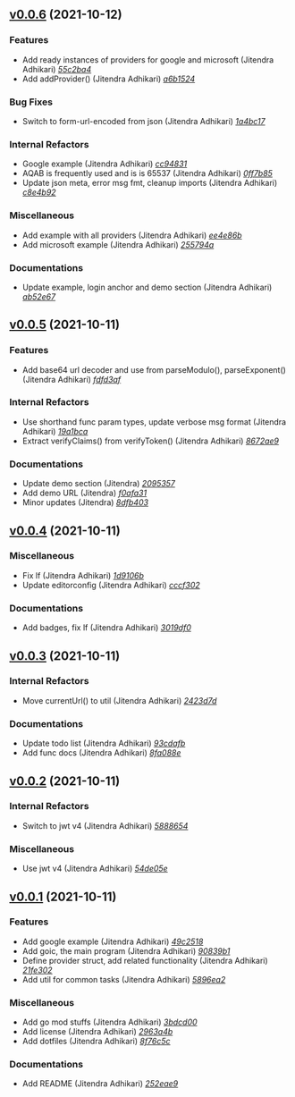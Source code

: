 ## [v0.0.6](https://github.com/adhocore/goic/releases/tag/v0.0.6) (2021-10-12)

### Features
- Add ready instances of providers for google and microsoft (Jitendra Adhikari) [_55c2ba4_](https://github.com/adhocore/goic/commit/55c2ba4)
- Add addProvider() (Jitendra Adhikari) [_a6b1524_](https://github.com/adhocore/goic/commit/a6b1524)

### Bug Fixes
- Switch to form-url-encoded from json (Jitendra Adhikari) [_1a4bc17_](https://github.com/adhocore/goic/commit/1a4bc17)

### Internal Refactors
- Google example (Jitendra Adhikari) [_cc94831_](https://github.com/adhocore/goic/commit/cc94831)
- AQAB is frequently used and is is 65537 (Jitendra Adhikari) [_0ff7b85_](https://github.com/adhocore/goic/commit/0ff7b85)
- Update json meta, error msg fmt, cleanup imports (Jitendra Adhikari) [_c8e4b92_](https://github.com/adhocore/goic/commit/c8e4b92)

### Miscellaneous
- Add example with all providers (Jitendra Adhikari) [_ee4e86b_](https://github.com/adhocore/goic/commit/ee4e86b)
- Add microsoft example (Jitendra Adhikari) [_255794a_](https://github.com/adhocore/goic/commit/255794a)

### Documentations
- Update example, login anchor and demo section (Jitendra Adhikari) [_ab52e67_](https://github.com/adhocore/goic/commit/ab52e67)


## [v0.0.5](https://github.com/adhocore/goic/releases/tag/v0.0.5) (2021-10-11)

### Features
- Add base64 url decoder and use from parseModulo(), parseExponent() (Jitendra Adhikari) [_fdfd3af_](https://github.com/adhocore/goic/commit/fdfd3af)

### Internal Refactors
- Use shorthand func param types, update verbose msg format (Jitendra Adhikari) [_19a1bca_](https://github.com/adhocore/goic/commit/19a1bca)
- Extract verifyClaims() from verifyToken() (Jitendra Adhikari) [_8672ae9_](https://github.com/adhocore/goic/commit/8672ae9)

### Documentations
- Update demo section (Jitendra) [_2095357_](https://github.com/adhocore/goic/commit/2095357)
- Add demo URL (Jitendra) [_f0afa31_](https://github.com/adhocore/goic/commit/f0afa31)
- Minor updates (Jitendra) [_8dfb403_](https://github.com/adhocore/goic/commit/8dfb403)


## [v0.0.4](https://github.com/adhocore/goic/releases/tag/v0.0.4) (2021-10-11)

### Miscellaneous
- Fix lf (Jitendra Adhikari) [_1d9106b_](https://github.com/adhocore/goic/commit/1d9106b)
- Update editorconfig (Jitendra Adhikari) [_cccf302_](https://github.com/adhocore/goic/commit/cccf302)

### Documentations
- Add badges, fix lf (Jitendra Adhikari) [_3019df0_](https://github.com/adhocore/goic/commit/3019df0)


## [v0.0.3](https://github.com/adhocore/goic/releases/tag/v0.0.3) (2021-10-11)

### Internal Refactors
- Move currentUrl() to util (Jitendra Adhikari) [_2423d7d_](https://github.com/adhocore/goic/commit/2423d7d)

### Documentations
- Update todo list (Jitendra Adhikari) [_93cdafb_](https://github.com/adhocore/goic/commit/93cdafb)
- Add func docs (Jitendra Adhikari) [_8fa088e_](https://github.com/adhocore/goic/commit/8fa088e)


## [v0.0.2](https://github.com/adhocore/goic/releases/tag/v0.0.2) (2021-10-11)

### Internal Refactors
- Switch to jwt v4 (Jitendra Adhikari) [_5888654_](https://github.com/adhocore/goic/commit/5888654)

### Miscellaneous
- Use jwt v4 (Jitendra Adhikari) [_54de05e_](https://github.com/adhocore/goic/commit/54de05e)


## [v0.0.1](https://github.com/adhocore/goic/releases/tag/v0.0.1) (2021-10-11)

### Features
- Add google example (Jitendra Adhikari) [_49c2518_](https://github.com/adhocore/goic/commit/49c2518)
- Add goic, the main program (Jitendra Adhikari) [_90839b1_](https://github.com/adhocore/goic/commit/90839b1)
- Define provider struct, add related functionality (Jitendra Adhikari) [_21fe302_](https://github.com/adhocore/goic/commit/21fe302)
- Add util for common tasks (Jitendra Adhikari) [_5896ea2_](https://github.com/adhocore/goic/commit/5896ea2)

### Miscellaneous
- Add go mod stuffs (Jitendra Adhikari) [_3bdcd00_](https://github.com/adhocore/goic/commit/3bdcd00)
- Add license (Jitendra Adhikari) [_2963a4b_](https://github.com/adhocore/goic/commit/2963a4b)
- Add dotfiles (Jitendra Adhikari) [_8f76c5c_](https://github.com/adhocore/goic/commit/8f76c5c)

### Documentations
- Add README (Jitendra Adhikari) [_252eae9_](https://github.com/adhocore/goic/commit/252eae9)

